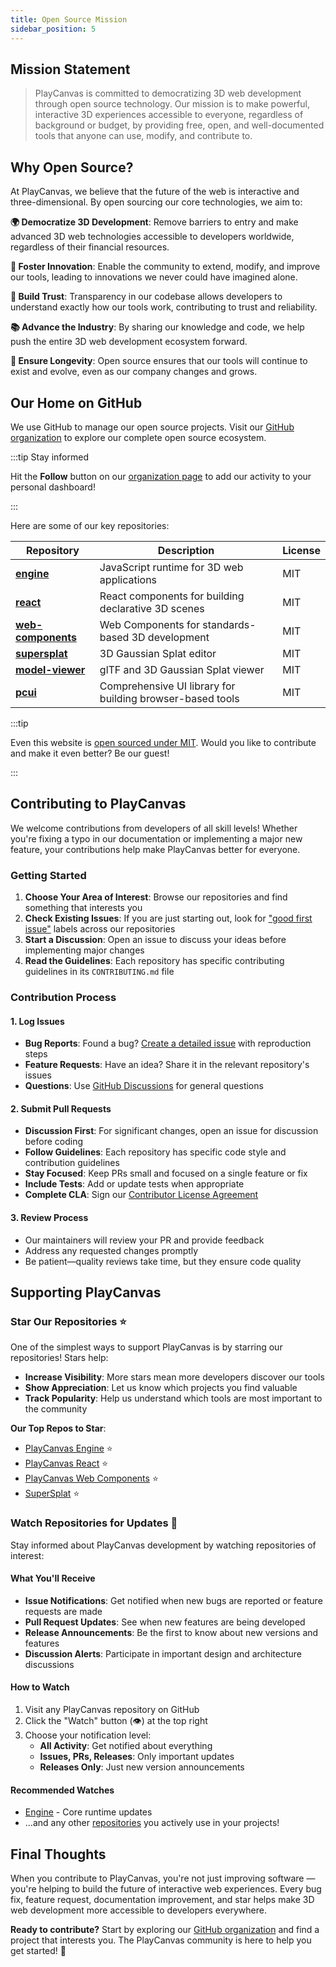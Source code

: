 ```yaml
---
title: Open Source Mission
sidebar_position: 5
---
```


## Mission Statement

> PlayCanvas is committed to democratizing 3D web development through open source technology. Our mission is to make powerful, interactive 3D experiences accessible to everyone, regardless of background or budget, by providing free, open, and well-documented tools that anyone can use, modify, and contribute to.

## Why Open Source?

At PlayCanvas, we believe that the future of the web is interactive and three-dimensional. By open sourcing our core technologies, we aim to:

**🌍 Democratize 3D Development**: Remove barriers to entry and make advanced 3D web technologies accessible to developers worldwide, regardless of their financial resources.

**🔧 Foster Innovation**: Enable the community to extend, modify, and improve our tools, leading to innovations we never could have imagined alone.

**🤝 Build Trust**: Transparency in our codebase allows developers to understand exactly how our tools work, contributing to trust and reliability.

**📚 Advance the Industry**: By sharing our knowledge and code, we help push the entire 3D web development ecosystem forward.

**🌱 Ensure Longevity**: Open source ensures that our tools will continue to exist and evolve, even as our company changes and grows.

## Our Home on GitHub

We use GitHub to manage our open source projects. Visit our [GitHub organization](https://github.com/playcanvas) to explore our complete open source ecosystem.

:::tip Stay informed

Hit the **Follow** button on our [organization page](https://github.com/playcanvas) to add our activity to your personal dashboard!

:::

Here are some of our key repositories:

| Repository | Description | License |
| ---------- | ----------- | ------- |
| [**engine**](https://github.com/playcanvas/engine) | JavaScript runtime for 3D web applications | MIT |
| [**react**](https://github.com/playcanvas/react) | React components for building declarative 3D scenes | MIT |
| [**web-components**](https://github.com/playcanvas/web-components) | Web Components for standards-based 3D development | MIT |
| [**supersplat**](https://github.com/playcanvas/supersplat) | 3D Gaussian Splat editor | MIT |
| [**model-viewer**](https://github.com/playcanvas/model-viewer) | glTF and 3D Gaussian Splat viewer | MIT |
| [**pcui**](https://github.com/playcanvas/pcui) | Comprehensive UI library for building browser-based tools | MIT |

:::tip

Even this website is [open sourced under MIT](https://github.com/playcanvas/developer-site). Would you like to contribute and make it even better? Be our guest!

:::

## Contributing to PlayCanvas

We welcome contributions from developers of all skill levels! Whether you're fixing a typo in our documentation or implementing a major new feature, your contributions help make PlayCanvas better for everyone.

### Getting Started

1. **Choose Your Area of Interest**: Browse our repositories and find something that interests you
2. **Check Existing Issues**: If you are just starting out, look for ["good first issue"](https://github.com/search?q=org%3Aplaycanvas+label%3A%22good+first+issue%22&type=issues) labels across our repositories
3. **Start a Discussion**: Open an issue to discuss your ideas before implementing major changes
4. **Read the Guidelines**: Each repository has specific contributing guidelines in its `CONTRIBUTING.md` file

### Contribution Process

#### 1. **Log Issues**

- **Bug Reports**: Found a bug? [Create a detailed issue](https://github.com/playcanvas/engine/issues/new) with reproduction steps
- **Feature Requests**: Have an idea? Share it in the relevant repository's issues
- **Questions**: Use [GitHub Discussions](https://github.com/playcanvas/engine/discussions) for general questions

#### 2. **Submit Pull Requests**

- **Discussion First**: For significant changes, open an issue for discussion before coding
- **Follow Guidelines**: Each repository has specific code style and contribution guidelines
- **Stay Focused**: Keep PRs small and focused on a single feature or fix
- **Include Tests**: Add or update tests when appropriate
- **Complete CLA**: Sign our [Contributor License Agreement](https://docs.google.com/a/playcanvas.com/forms/d/1Ih69zQfJG-QDLIEpHr6CsaAs6fPORNOVnMv5nuo0cjk/viewform)

#### 3. **Review Process**

- Our maintainers will review your PR and provide feedback
- Address any requested changes promptly
- Be patient—quality reviews take time, but they ensure code quality

## Supporting PlayCanvas

### Star Our Repositories ⭐

One of the simplest ways to support PlayCanvas is by starring our repositories! Stars help:

- **Increase Visibility**: More stars mean more developers discover our tools
- **Show Appreciation**: Let us know which projects you find valuable
- **Track Popularity**: Help us understand which tools are most important to the community

**Our Top Repos to Star**:

- [PlayCanvas Engine](https://github.com/playcanvas/engine) ⭐
- [PlayCanvas React](https://github.com/playcanvas/react) ⭐
- [PlayCanvas Web Components](https://github.com/playcanvas/web-components) ⭐
- [SuperSplat](https://github.com/playcanvas/supersplat) ⭐

### Watch Repositories for Updates 👀

Stay informed about PlayCanvas development by watching repositories of interest:

#### What You'll Receive

- **Issue Notifications**: Get notified when new bugs are reported or feature requests are made
- **Pull Request Updates**: See when new features are being developed
- **Release Announcements**: Be the first to know about new versions and features
- **Discussion Alerts**: Participate in important design and architecture discussions

#### How to Watch

1. Visit any PlayCanvas repository on GitHub
2. Click the "Watch" button (👁️) at the top right
3. Choose your notification level:
   - **All Activity**: Get notified about everything
   - **Issues, PRs, Releases**: Only important updates
   - **Releases Only**: Just new version announcements

#### Recommended Watches

- [Engine](https://github.com/playcanvas/engine/subscription) - Core runtime updates
- ...and any other [repositories](https://github.com/playcanvas) you actively use in your projects!

## Final Thoughts

When you contribute to PlayCanvas, you're not just improving software — you're helping to build the future of interactive web experiences. Every bug fix, feature request, documentation improvement, and star helps make 3D web development more accessible to developers everywhere.

**Ready to contribute?** Start by exploring our [GitHub organization](https://github.com/playcanvas) and find a project that interests you. The PlayCanvas community is here to help you get started! 🙌
